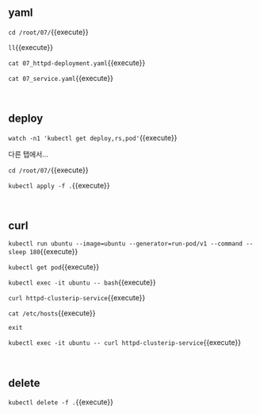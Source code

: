 <br>

## yaml

`cd /root/07/`{{execute}}

`ll`{{execute}}

`cat 07_httpd-deployment.yaml`{{execute}}

`cat 07_service.yaml`{{execute}}

<br>

## deploy

`watch -n1 'kubectl get deploy,rs,pod'`{{execute}}

다른 탭에서...

`cd /root/07/`{{execute}}

`kubectl apply -f .`{{execute}}

<br>

## curl

`kubectl run ubuntu --image=ubuntu --generator=run-pod/v1 --command -- sleep 180`{{execute}}

`kubectl get pod`{{execute}}

`kubectl exec -it ubuntu -- bash`{{execute}}

`curl httpd-clusterip-service`{{execute}}

`cat /etc/hosts`{{execute}}

`exit`

`kubectl exec -it ubuntu -- curl httpd-clusterip-service`{{execute}}

<br>

## delete

`kubectl delete -f .`{{execute}}
